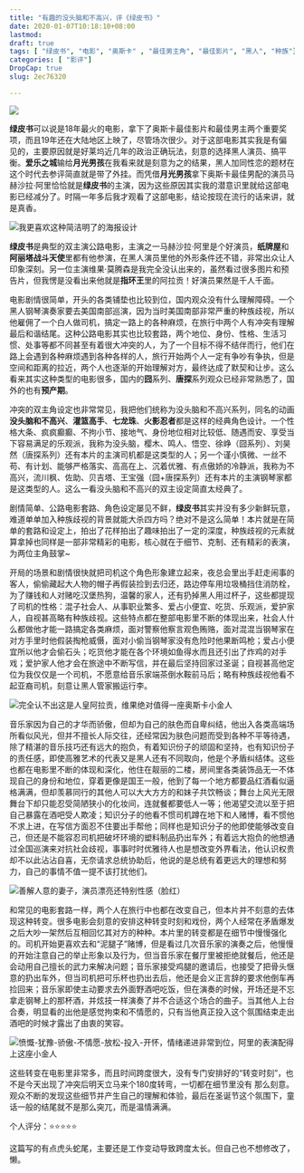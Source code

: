 ```yaml
---
title: "有趣的没头脑和不高兴，评《绿皮书》"
date: 2020-01-07T10:18:10+08:00
lastmod: 
draft: true
tags: [ "绿皮书", "电影", "奥斯卡" , "最佳男主角", "最佳影片", "黑人", "种族"]
categories: [ "影评"]
DropCap: true
slug: 2ec76320

---
```


![](https://img-upyun.kekeyu.top/p2542144239.jpg)

**绿皮书**可以说是18年最火的电影，拿下了奥斯卡最佳影片和最佳男主两个重要奖项，而且19年还在大陆地区上映了，尽管场次很少。对于这部电影其实我是有偏见的，主要原因就是好莱坞近几年的政治正确玩法，刻意的选择黑人演员、搞平衡。**爱乐之城**输给**月光男孩**在我看来就是刻意为之的结果，黑人加同性恋的题材在这个时代去参评简直就是带了外挂。而凭借**月光男孩**拿下奥斯卡最佳男配的演员马赫沙拉·阿里恰恰就是**绿皮书**的主演，因为这些原因其实我的潜意识里就给这部电影已经减分了。时隔一年多后我才观看了这部电影，结论按现在流行的话来讲，就是真香。

![我更喜欢这种简洁明了的海报设计](https://img-upyun.kekeyu.top/p2531065411.jpg-500)

**绿皮书**是典型的双主演公路电影，主演之一马赫沙拉·阿里是个好演员，**纸牌屋**和**阿丽塔战斗天使**里都有他参演，在黑人演员里他的外形条件还不错，非常出众让人印象深刻。另一位主演维果·莫腾森是我完全没认出来的，虽然看过很多图片和预告片，但我愣是没看出来他就是**指环王**里的阿拉贡！好演员果然是千人千面。

电影剧情很简单，开头的各类铺垫也比较到位，国内观众没有什么理解障碍。一个黑人钢琴演奏家要去美国南部巡演，因为当时美国南部非常严重的种族歧视，所以他雇佣了一个白人做司机，搞定一路上的各种麻烦，在旅行中两个人有冲突有理解最后和谐结尾。这种公路电影其实也比较套路，两个地位、身份、性格、生活习惯、处事等都不同甚至有着很大冲突的人，为了一个目标不得不结伴而行，他们在路上会遇到各种麻烦遇到各种各样的人，旅行开始两个人一定有争吵有争执，但是空间和距离的拉近，两个人也逐渐的开始理解对方，最终达成了默契和让步。这么看来其实这种类型的电影很多，国内的**囧**系列、**唐探**系列观众已经非常熟悉了，国外的也有**预产期**。

冲突的双主角设定也非常常见，我把他们统称为没头脑和不高兴系列，同名的动画**没头脑和不高兴**、**灌篮高手**、**七龙珠**、**火影忍者**都是这样的经典角色设计。一个性格大条、疯疯癫癫、不拘小节、接地气、身份地位相对比较低、随遇而安、享受当下容易满足的乐观派，我称为没头脑，樱木、鸣人、悟空、徐峥（囧系列）、刘昊然（唐探系列）还有本片的主演司机都是这类型的人；另一个谨小慎微、一丝不苟、有计划、能够严格落实、高高在上、沉着优雅、有点傲娇的冷静派，我称为不高兴，流川枫、佐助、贝吉塔、王宝强（囧+唐探系列）还有本片的主演钢琴家都是这类型的人。这么一看没头脑和不高兴的双主设定简直太经典了。

剧情简单、公路电影套路、角色设定屡见不鲜，**绿皮书**其实并没有多少新鲜玩意，难道单单加入种族歧视的背景就能大杀四方吗？绝对不是这么简单！本片就是在简单的套路和设定上，拍出了花样拍出了趣味拍出了一定的深度，种族歧视的元素就算拿掉也同样是一部非常精彩的电影，核心就在于细节、克制、还有精彩的表演，为两位主角鼓掌~

开局的场景和剧情很快就把司机这个角色形象建立起来，夜总会里出手赶走闹事的客人，偷偷藏起大人物的帽子再假装捡到去归还，路边停车用垃圾桶挡住消防栓，为了赚钱和人对赌吃汉堡热狗，温馨的家人，还有扔掉黑人用过杯子，这些都提现了司机的性格：混子社会人、从事职业繁多、爱占小便宜、吃货、乐观派，爱护家人，自视甚高略有种族歧视。这些特点都在整部电影里不断的体现出来，社会人什么都做他才能一路搞定各类麻烦，面对警察他察言观色贿赂，面对混混当钢琴家在对方手里时他假装掏枪威慑，面对小偷当钢琴家没有危险时他果断鸣枪；爱占小便宜所以他才会偷石头；吃货他才能在各个环境如鱼得水而且还引出了炸鸡的对手戏；爱护家人他才会在旅途中不断写信，并在最后坚持回家过圣诞；自视甚高他定位为我仅仅是一个司机，不愿意给音乐家端茶倒水鞍前马后；略有种族歧视他看不起亚裔司机，刻意让黑人管家搬运行李。

![完全认不出这是人皇阿拉贡，维果绝对值得一座奥斯卡小金人](https://img-upyun.kekeyu.top/p2544786556.jpg)

音乐家因为自己的才华而骄傲，但却为自己的肤色而自卑纠结，他出入各类高端场所看似风光，但并不擅长人际交往，还经常因为肤色问题而受到各种不平等待遇，除了精湛的音乐技巧还有远大的抱负，有着知识份子的顽固和坚持，也有知识份子的责任感，即使高雅艺术的代表又是黑人还有不同取向，他是个矛盾纠结体。这些也都在电影里不断的体现和深化，他住在靓丽的二楼，房间里各类装饰品无一不体现自己的身份和地位，穿着更像是国王一般，他到了每一个地方都要品红酒看似逼格满满，但却羡慕同行的其他人可以大大方方的和妹子共饮畅谈；舞台上风光无限舞台下却只能忍受简陋狭小的化妆间，连就餐都要低人一等；他渴望交流以至于把自己暴露在酒吧受人欺凌；知识分子的他看不惯司机蹲在地下和人赌博，看不惯他不求上进，在写信方面忍不住要出手帮他；同样也是知识分子的他即使能够改变自己，但还是不能容忍司机把破坏环境的塑料制品扔出车外；有着远大抱负的他想通过全国巡演来对抗社会歧视，事事时时优雅待人也是想改变外界看法，他认识权贵却不以此沾沾自喜，无奈请求总统协助后，他说的是总统有着更远大的理想和努力，自己的事情不值一提不该打扰他们。

![善解人意的妻子，演员漂亮还特别性感（脸红）](https://img-upyun.kekeyu.top/p2542144419.jpg)

和常见的电影套路一样，两个人在旅行中也都在改变自己，但本片并不刻意的去体现这种转变。很多电影会刻意的安排这种转变时刻和戏份，两个人经常在矛盾爆发之后大吵一架然后互相回忆其对方的种种。本片里的转变都是在细节中慢慢强化的。司机开始更喜欢去和“泥腿子”赌博，但是看过几次音乐家的演奏之后，他慢慢的开始注意自己的举止形象以及行为，但当音乐家在餐厅里被拒绝就餐后，他还是会动用自己擅长的武力来解决问题；音乐家接受鸡腿的邀请后，也接受了把骨头惬意的扔出车外，但当司机把可乐杯也扔出去后，他还是会义正言辞的要求他倒车再捡回来；音乐家即使主动要求去外面野酒吧吃饭，但在演奏的时候，开场还是不忘拿走钢琴上的那杯酒，并炫技一样演奏了并不合适这个场合的曲子。当其他人上台合奏，明显看的出他是感觉拘束和不情愿的，只有当他真正投入这个氛围结束走出酒吧的时候才露出了由衷的笑容。

![愤慨-犹豫-骄傲-不情愿-放松-投入-开怀，情绪递进非常到位，阿里的表演配得上这座小金人](https://img-upyun.kekeyu.top/p2542144226.jpg)

这些转变在电影里非常多，而且时间跨度很大，没有专门安排好的“转变时刻”，也不是今天出现了冲突后明天立马来个180度转弯，一切都在细节里没有	那么刻意。观众不断的发现这些细节并产生自己的理解和体验，最后在圣诞节这个氛围下，童话一般的结尾就不是那么突兀，而是温情满满。

个人评分：⭐⭐⭐⭐⭐

这篇写的有点虎头蛇尾，主要还是工作变动导致跨度太长。但自己也不想修改了，懒。
